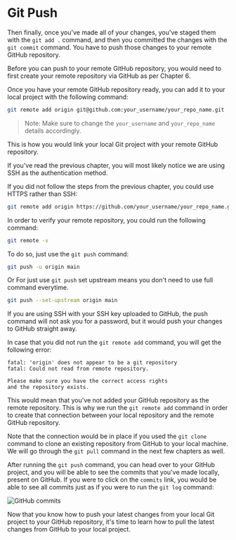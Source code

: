 # Git Push

Then finally, once you've made all of your changes, you've staged them with the `git add .` command, and then you committed the changes with the `git commit` command. You have to push those changes to your remote GitHub repository.

Before you can push to your remote GitHub repository, you would need to first create your remote repository via GitHub as per Chapter 6.

Once you have your remote GitHub repository ready, you can add it to your local project with the following command:

```bash
git remote add origin git@github.com:your_username/your_repo_name.git
```

> Note: Make sure to change the `your_username` and `your_repo_name` details accordingly.

This is how you would link your local Git project with your remote GitHub repository.

If you've read the previous chapter, you will most likely notice we are using SSH as the authentication method.

If you did not follow the steps from the previous chapter, you could use HTTPS rather than SSH:

```bash
git remote add origin https://github.com/your_username/your_repo_name.git
```

In order to verify your remote repository, you could run the following command:

```bash
git remote -v
```

To do so, just use the `git push` command:

```bash
git push -u origin main
```

Or For just use `git push` set upstream means you don't need to use full command everytime. 

```bash
git push --set-upstream origin main
```

If you are using SSH with your SSH key uploaded to GitHub, the push command will not ask you for a password, but it would push your changes to GitHub straight away.

In case that you did not run the `git remote add` command, you will get the following error:

```
fatal: 'origin' does not appear to be a git repository
fatal: Could not read from remote repository.

Please make sure you have the correct access rights
and the repository exists.
```

This would mean that you've not added your GitHub repository as the remote repository. This is why we run the `git remote add` command in order to create that connection between your local repository and the remote GitHub repository.

Note that the connection would be in place if you used the `git clone` command to clone an existing repository from GitHub to your local machine. We will go through the `git pull` command in the next few chapters as well.

After running the `git push` command, you can head over to your GitHub project, and you will be able to see the commits that you've made locally, present on GitHub. If you were to click on the `commits` link, you would be able to see all commits just as if you were to run the `git log` command:

![GitHub commits](https://user-images.githubusercontent.com/21223421/111459731-c1cd6280-8723-11eb-996f-5982879f811b.png)

Now that you know how to push your latest changes from your local Git project to your GitHub repository, it's time to learn how to pull the latest changes from GitHub to your local project.
